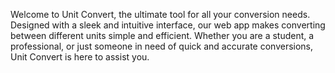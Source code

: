 Welcome to Unit Convert, the ultimate tool for all your conversion needs. Designed with a sleek and intuitive interface, 
our web app makes converting between different units simple and efficient.
Whether you are a student, a professional, or just someone in need of quick and accurate conversions, Unit Convert is here to assist you.
